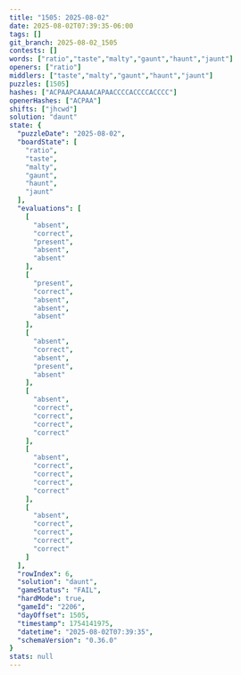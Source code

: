 ```yaml
---
title: "1505: 2025-08-02"
date: 2025-08-02T07:39:35-06:00
tags: []
git_branch: 2025-08-02_1505
contests: []
words: ["ratio","taste","malty","gaunt","haunt","jaunt"]
openers: ["ratio"]
middlers: ["taste","malty","gaunt","haunt","jaunt"]
puzzles: [1505]
hashes: ["ACPAAPCAAAACAPAACCCCACCCCACCCC"]
openerHashes: ["ACPAA"]
shifts: ["jhcwd"]
solution: "daunt"
state: {
  "puzzleDate": "2025-08-02",
  "boardState": [
    "ratio",
    "taste",
    "malty",
    "gaunt",
    "haunt",
    "jaunt"
  ],
  "evaluations": [
    [
      "absent",
      "correct",
      "present",
      "absent",
      "absent"
    ],
    [
      "present",
      "correct",
      "absent",
      "absent",
      "absent"
    ],
    [
      "absent",
      "correct",
      "absent",
      "present",
      "absent"
    ],
    [
      "absent",
      "correct",
      "correct",
      "correct",
      "correct"
    ],
    [
      "absent",
      "correct",
      "correct",
      "correct",
      "correct"
    ],
    [
      "absent",
      "correct",
      "correct",
      "correct",
      "correct"
    ]
  ],
  "rowIndex": 6,
  "solution": "daunt",
  "gameStatus": "FAIL",
  "hardMode": true,
  "gameId": "2206",
  "dayOffset": 1505,
  "timestamp": 1754141975,
  "datetime": "2025-08-02T07:39:35",
  "schemaVersion": "0.36.0"
}
stats: null
---
```

<!-- more -->
